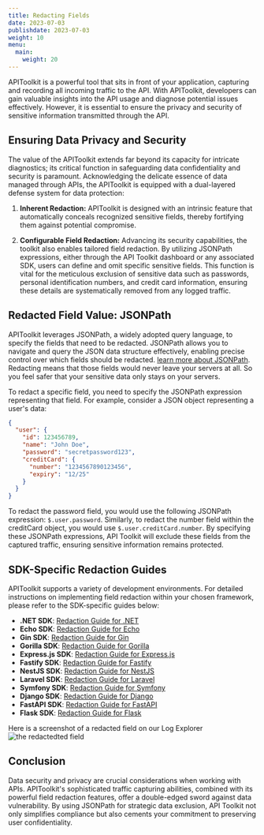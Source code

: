 ```yaml
---
title: Redacting Fields
date: 2023-07-03
publishdate: 2023-07-03
weight: 10
menu:
  main:
    weight: 20
---
```


APIToolkit is a powerful tool that sits in front of your application, capturing and recording all incoming traffic to the API. With APIToolkit, developers can gain valuable insights into the API usage and diagnose potential issues effectively. However, it is essential to ensure the privacy and security of sensitive information transmitted through the API.

## Ensuring Data Privacy and Security

The value of the APIToolkit extends far beyond its capacity for intricate diagnostics; its critical function in safeguarding data confidentiality and security is paramount. Acknowledging the delicate essence of data managed through APIs, the APIToolkit is equipped with a dual-layered defense system for data protection:

1. **Inherent Redaction:** APIToolkit is designed with an intrinsic feature that automatically conceals recognized sensitive fields, thereby fortifying them against potential compromise.

2. **Configurable Field Redaction:** Advancing its security capabilities, the toolkit also enables tailored field redaction. By utilizing JSONPath expressions, either through the API Toolkit dashboard or any associated SDK, users can define and omit specific sensitive fields. This function is vital for the meticulous exclusion of sensitive data such as passwords, personal identification numbers, and credit card information, ensuring these details are systematically removed from any logged traffic.

## Redacted Field Value: JSONPath

APIToolkit leverages JSONPath, a widely adopted query language, to specify the fields that need to be redacted. JSONPath allows you to navigate and query the JSON data structure effectively, enabling precise control over which fields should be redacted. [learn more about JSONPath](https://lzone.de/cheat-sheet/JSONPath). Redacting means that those fields would never leave your servers at all. So you feel safer that your sensitive data only stays on your servers.

To redact a specific field, you need to specify the JSONPath expression representing that field. For example, consider a JSON object representing a user's data:

```json
{
  "user": {
    "id": 123456789,
    "name": "John Doe",
    "password": "secretpassword123",
    "creditCard": {
      "number": "1234567890123456",
      "expiry": "12/25"
    }
  }
}
```

To redact the password field, you would use the following JSONPath expression: `$.user.password`. Similarly, to redact the number field within the creditCard object, you would use `$.user.creditCard.number`. By specifying these JSONPath expressions, API Toolkit will exclude these fields from the captured traffic, ensuring sensitive information remains protected.

## SDK-Specific Redaction Guides

APIToolkit supports a variety of development environments. For detailed instructions on implementing field redaction within your chosen framework, please refer to the SDK-specific guides below:

- **.NET SDK**: [Redaction Guide for .NET](https://apitoolkit.io/docs/quickstarts/dotnet/dotnetcore/)
- **Echo SDK**: [Redaction Guide for Echo](https://apitoolkit.io/docs/quickstarts/golang/echo/)
- **Gin SDK**: [Redaction Guide for Gin](https://apitoolkit.io/docs/quickstarts/golang/gin/)
- **Gorilla SDK**: [Redaction Guide for Gorilla](https://apitoolkit.io/docs/quickstarts/golang/gorillamux/)
- **Express.js SDK**: [Redaction Guide for Express.js](../Quickstarts/NodeJS/ExpressJS.md)
- **Fastify SDK**: [Redaction Guide for Fastify](https://apitoolkit.io/docs/quickstarts/nodejs/fastify/)
- **NestJS SDK**: [Redaction Guide for NestJS](https://apitoolkit.io/docs/quickstarts/nodejs/nestjs/)
- **Laravel SDK**: [Redaction Guide for Laravel](https://apitoolkit.io/docs/quickstarts/php/laravel/)
- **Symfony SDK**: [Redaction Guide for Symfony](https://apitoolkit.io/docs/quickstarts/php/symfony/)
- **Django SDK**: [Redaction Guide for Django](https://apitoolkit.io/docs/quickstarts/python/django/)
- **FastAPI SDK**: [Redaction Guide for FastAPI](https://apitoolkit.io/docs/quickstarts/python/fastapi/)
- **Flask SDK**: [Redaction Guide for Flask](https://apitoolkit.io/docs/quickstarts/python/flask/)

Here is a screenshot of a redacted field on our Log Explorer
![the redactedted field](../the-redacted-field.png)

## Conclusion

Data security and privacy are crucial considerations when working with APIs. APIToolkit's sophisticated traffic capturing abilities, combined with its powerful field redaction features, offer a double-edged sword against data vulnerability. By using JSONPath for strategic data exclusion, API Toolkit not only simplifies compliance but also cements your commitment to preserving user confidentiality.